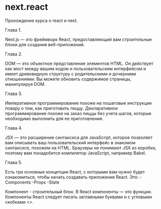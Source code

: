 # next.react
Прохождение курса о react и next.

Глава 1.

Next.js — это фреймворк React, предоставляющий вам строительные блоки для создания веб-приложений.

Глава 2.

DOM — это объектное представление элементов HTML. Он действует как мост между вашим кодом и пользовательским интерфейсом и имеет древовидную структуру с родительскими и дочерними отношениями.
Вы можете обновить содержимое страницы, манипулируя DOM.

Глава 3.

Императивное программирование похоже на пошаговые инструкции повару о том, как приготовить пиццу.
Декларативное программирование похоже на заказ пиццы без учета шагов, которые необходимо выполнить для ее приготовления.

Глава 4.

JSX — это расширение синтаксиса для JavaScript, которое позволяет вам описывать ваш пользовательский интерфейс в знакомом синтаксисе, похожем на HTML.
Браузеры не понимают JSX из коробки, поэтому вам понадобится компилятор JavaScript, например Babel.

Глава 5.

Есть три основные концепции React, с которыми вам нужно будет ознакомиться, чтобы начать создавать приложения React. Это:
-Components
-Props
-State

Компонент - строительный блок. В React компоненты — это функции. Компоненты React следует писать заглавными буквами и с угловыми скобками <>.